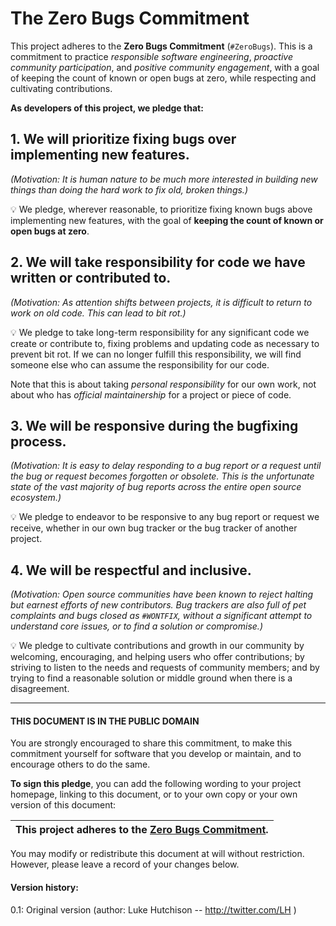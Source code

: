 
# The Zero Bugs Commitment

This project adheres to the **Zero Bugs Commitment** (`#ZeroBugs`).
This is a commitment to practice *responsible software engineering*,
*proactive community participation*, and *positive community engagement*,
with a goal of keeping the count of known or open bugs at zero, while
respecting and cultivating contributions.

**As developers of this project, we pledge that:**

## 1. We will prioritize fixing bugs over implementing new features.

*(Motivation: It is human nature to be much more interested in building new
things than doing the hard work to fix old, broken things.)*

💡 We pledge, wherever reasonable, to prioritize fixing known bugs above
implementing new features, with the goal of **keeping the count of known or
open bugs at zero**.


## 2. We will take responsibility for code we have written or contributed to.

*(Motivation: As attention shifts between projects, it is difficult to return
to work on old code. This can lead to bit rot.)*

💡 We pledge to take long-term responsibility for any significant code we
create or contribute to, fixing problems and updating code as necessary to
prevent bit rot. If we can no longer fulfill this responsibility, we will
find someone else who can assume the responsibility for our code.

Note that this is about taking *personal responsibility* for our own work, not
about who has *official maintainership* for a project or piece of code.

## 3. We will be responsive during the bugfixing process.

*(Motivation: It is easy to delay responding to a bug report or a request until
the bug or request becomes forgotten or obsolete. This is the unfortunate state
of the vast majority of bug reports across the entire open source ecosystem.)* 

💡 We pledge to endeavor to be responsive to any bug report or request we
receive, whether in our own bug tracker or the bug tracker of another
project.

## 4. We will be respectful and inclusive.

*(Motivation: Open source communities have been known to reject halting but
earnest efforts of new contributors. Bug trackers are also full of pet
complaints and bugs closed as `#WONTFIX`, without a significant attempt to
understand core issues, or to find a solution or compromise.)*

💡 We pledge to cultivate contributions and growth in our community by
welcoming, encouraging, and helping users who offer contributions;
by striving to listen to the needs and requests of community members;
and by trying to find a reasonable solution or middle ground when there is
a disagreement.

---

#### THIS DOCUMENT IS IN THE PUBLIC DOMAIN

You are strongly encouraged to share this commitment, to make this commitment
yourself for software that you develop or maintain, and to encourage others to
do the same.

**To sign this pledge**, you can add the following wording to your project
homepage, linking to this document, or to your own copy or your own version of
this document:

| **This project adheres to the [Zero Bugs Commitment](https://github.com/classgraph/classgraph/blob/master/Zero-Bugs-Commitment.md).** |
|-----------------------------|

You may modify or redistribute this document at will without restriction.
However, please leave a record of your changes below.

#### Version history:

0.1: Original version (author: Luke Hutchison -- http://twitter.com/LH )

